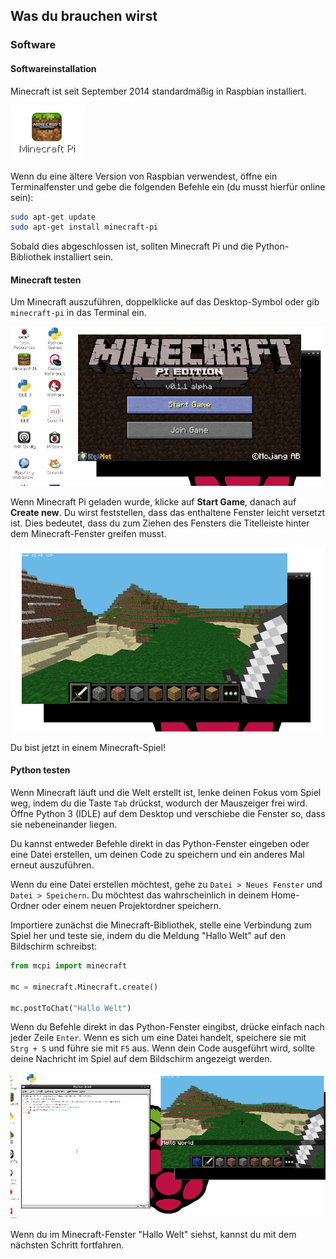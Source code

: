 ## Was du brauchen wirst

### Software

#### Softwareinstallation

Minecraft ist seit September 2014 standardmäßig in Raspbian installiert.

![Minecraft Pi Desktop-Symbol](images/minecraft-pi-shortcut.png)

Wenn du eine ältere Version von Raspbian verwendest, öffne ein Terminalfenster und gebe die folgenden Befehle ein (du musst hierfür online sein):

```bash
sudo apt-get update
sudo apt-get install minecraft-pi
```

Sobald dies abgeschlossen ist, sollten Minecraft Pi und die Python-Bibliothek installiert sein.

#### Minecraft testen

Um Minecraft auszuführen, doppelklicke auf das Desktop-Symbol oder gib `minecraft-pi` in das Terminal ein.

![](images/mcpi-start.png)

Wenn Minecraft Pi geladen wurde, klicke auf **Start Game**, danach auf **Create new**. Du wirst feststellen, dass das enthaltene Fenster leicht versetzt ist. Dies bedeutet, dass du zum Ziehen des Fensters die Titelleiste hinter dem Minecraft-Fenster greifen musst.

![](images/mcpi-game.png)

Du bist jetzt in einem Minecraft-Spiel!

#### Python testen

Wenn Minecraft läuft und die Welt erstellt ist, lenke deinen Fokus vom Spiel weg, indem du die Taste `Tab` drückst, wodurch der Mauszeiger frei wird. Öffne Python 3 (IDLE) auf dem Desktop und verschiebe die Fenster so, dass sie nebeneinander liegen.

Du kannst entweder Befehle direkt in das Python-Fenster eingeben oder eine Datei erstellen, um deinen Code zu speichern und ein anderes Mal erneut auszuführen.

Wenn du eine Datei erstellen möchtest, gehe zu `Datei > Neues Fenster` und `Datei > Speichern`. Du möchtest das wahrscheinlich in deinem Home-Ordner oder einem neuen Projektordner speichern.

Importiere zunächst die Minecraft-Bibliothek, stelle eine Verbindung zum Spiel her und teste sie, indem du die Meldung "Hallo Welt" auf den Bildschirm schreibst:

```python
from mcpi import minecraft

mc = minecraft.Minecraft.create()

mc.postToChat("Hallo Welt")
```

Wenn du Befehle direkt in das Python-Fenster eingibst, drücke einfach nach jeder Zeile `Enter`. Wenn es sich um eine Datei handelt, speichere sie mit `Strg + S` und führe sie mit `F5` aus. Wenn dein Code ausgeführt wird, sollte deine Nachricht im Spiel auf dem Bildschirm angezeigt werden.

![](images/mcpi-idle.png)

Wenn du im Minecraft-Fenster "Hallo Welt" siehst, kannst du mit dem nächsten Schritt fortfahren.
